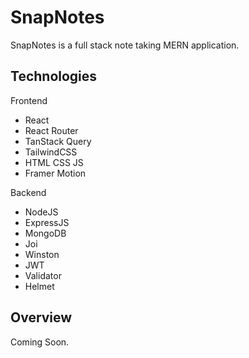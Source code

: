 # SnapNotes

SnapNotes is a full stack note taking MERN application.


## Technologies

Frontend
- React
- React Router
- TanStack Query
- TailwindCSS
- HTML CSS JS
- Framer Motion

Backend
- NodeJS
- ExpressJS
- MongoDB
- Joi
- Winston
- JWT
- Validator
- Helmet

## Overview

Coming Soon.
